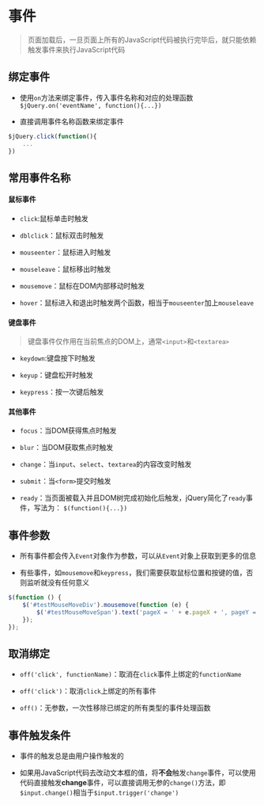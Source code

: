 # 事件

> 页面加载后，一旦页面上所有的JavaScript代码被执行完毕后，就只能依赖触发事件来执行JavaScript代码

## 绑定事件

* 使用`on`方法来绑定事件，传入事件名称和对应的处理函数`$jQuery.on('eventName', function(){...})`

* 直接调用事件名称函数来绑定事件
```JavaScript
$jQuery.click(function(){
	...
})
```

## 常用事件名称

#### 鼠标事件

* `click`:鼠标单击时触发

* `dblclick`：鼠标双击时触发

* `mouseenter`：鼠标进入时触发

* `mouseleave`：鼠标移出时触发

* `mousemove`：鼠标在DOM内部移动时触发

* `hover`：鼠标进入和退出时触发两个函数，相当于`mouseenter`加上`mouseleave`

#### 键盘事件

> 键盘事件仅作用在当前焦点的DOM上，通常`<input>`和`<textarea>`

* `keydown`:键盘按下时触发

* `keyup`：键盘松开时触发

* `keypress`：按一次键后触发

#### 其他事件

* `focus`：当DOM获得焦点时触发

* `blur`：当DOM获取焦点时触发

* `change`：当`input`、`select`、`textarea`的内容改变时触发

* `submit`：当`<form>`提交时触发

* `ready`：当页面被载入并且DOM树完成初始化后触发，jQuery简化了`ready`事件，写法为： `$(function(){...})`

## 事件参数

* 所有事件都会传入`Event`对象作为参数，可以从`Event`对象上获取到更多的信息

* 有些事件，如`mousemove`和`keypress`，我们需要获取鼠标位置和按键的值，否则监听就没有任何意义
```JavaScript
$(function () {
    $('#testMouseMoveDiv').mousemove(function (e) {
        $('#testMouseMoveSpan').text('pageX = ' + e.pageX + ', pageY = ' + e.pageY);
    });
});
```

## 取消绑定

* `off('click', functionName)`：取消在`click`事件上绑定的`functionName`

* `off('click')`：取消`click`上绑定的所有事件

* `off()`：无参数，一次性移除已绑定的所有类型的事件处理函数

## 事件触发条件

* 事件的触发总是由用户操作触发的

* 如果用JavaScript代码去改动文本框的值，将**不会**触发`change`事件，可以使用代码直接触发**change**事件，可以直接调用无参的`change()`方法，即`$input.change()`相当于`$input.trigger('change')`